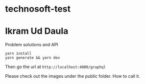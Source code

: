 # technosoft-test
# Ikram Ud Daula

Problem solutions and API

```
yarn install
yarn generate && yarn dev
```

Then go the url at `http://localhost:4000/graphql`

Please check out the images under the public folder. How to call it.